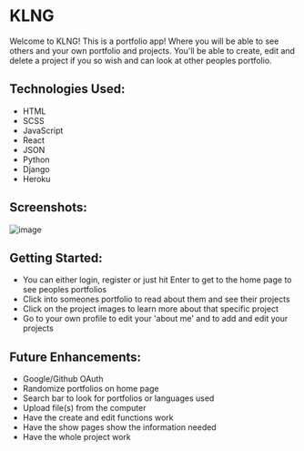 # KLNG
Welcome to KLNG! This is a portfolio app! Where you will be able to see others and your own portfolio and projects. You'll be able to create, edit and delete a project if you so wish and can look at other peoples portfolio. 

## Technologies Used:

- HTML
- SCSS
- JavaScript
- React
- JSON
- Python
- Django
- Heroku
## Screenshots:

![image](https://user-images.githubusercontent.com/89497794/141047770-7fb2cf2a-4d16-4852-b9aa-818fb5efc3ed.png)

## Getting Started:
- You can either login, register or just hit Enter to get to the home page to see peoples portfolios
- Click into someones portfolio to read about them and see their projects
- Click on the project images to learn more about that specific project
- Go to your own profile to edit your 'about me' and to add and edit your projects

## Future Enhancements:
- Google/Github OAuth
- Randomize portfolios on home page
- Search bar to look for portfolios or languages used
- Upload file(s) from the computer
- Have the create and edit functions work
- Have the show pages show the information needed
- Have the whole project work

